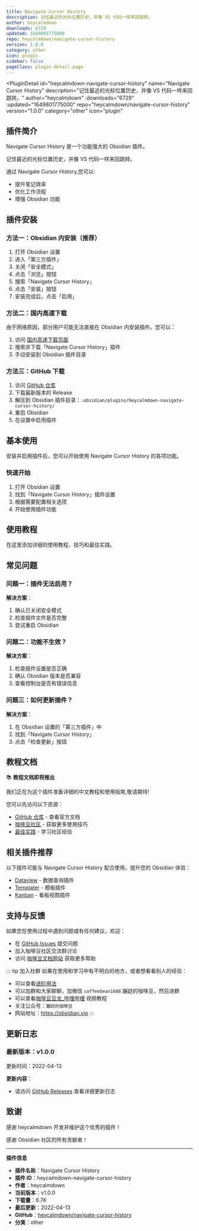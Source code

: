 ```yaml
---
title: Navigate Cursor History
description: 记住最近的光标位置历史，并像 VS 代码一样来回跳转。
author: heycalmdown
downloads: 6729
updated: 1649801775000
repo: heycalmdown/navigate-cursor-history
version: 1.0.0
category: other
icon: plugin
sidebar: false
pageClass: plugin-detail-page
---
```


<PluginDetail
  id="heycalmdown-navigate-cursor-history"
  name="Navigate Cursor History"
  description="记住最近的光标位置历史，并像 VS 代码一样来回跳转。"
  author="heycalmdown"
  :downloads="6729"
  :updated="1649801775000"
  repo="heycalmdown/navigate-cursor-history"
  version="1.0.0"
  category="other"
  icon="plugin"
>

<!-- AUTO_GENERATED_START -->
## 插件简介

Navigate Cursor History 是一个功能强大的 Obsidian 插件。

记住最近的光标位置历史，并像 VS 代码一样来回跳转。

通过 Navigate Cursor History,您可以:

- 提升笔记效率
- 优化工作流程
- 增强 Obsidian 功能

<!-- AUTO_GENERATED_END -->

<!-- AUTO_GENERATED_START -->
## 插件安装

### 方法一：Obsidian 内安装（推荐）

1. 打开 Obsidian 设置
2. 进入「第三方插件」
3. 关闭「安全模式」
4. 点击「浏览」按钮
5. 搜索「Navigate Cursor History」
6. 点击「安装」按钮
7. 安装完成后，点击「启用」

### 方法二：国内高速下载

由于网络原因，部分用户可能无法直接在 Obsidian 内安装插件。您可以：

1. 访问 [国内高速下载页面](/zh/documentation/obsidian-plugins-download.html)
2. 搜索并下载「Navigate Cursor History」插件
3. 手动安装到 Obsidian 插件目录

### 方法三：GitHub 下载

1. 访问 [GitHub 仓库](https://github.com/heycalmdown/navigate-cursor-history)
2. 下载最新版本的 Release
3. 解压到 Obsidian 插件目录：`.obsidian/plugins/heycalmdown-navigate-cursor-history/`
4. 重启 Obsidian
5. 在设置中启用插件

## 基本使用

安装并启用插件后，您可以开始使用 Navigate Cursor History 的各项功能。

### 快速开始

1. 打开 Obsidian 设置
2. 找到「Navigate Cursor History」插件设置
3. 根据需要配置相关选项
4. 开始使用插件功能

<!-- AUTO_GENERATED_END -->

<!-- CUSTOM_CONTENT_START:tutorial -->
## 使用教程

在这里添加详细的使用教程、技巧和最佳实践。

<!-- CUSTOM_CONTENT_END:tutorial -->

<!-- SHARED_CONTENT_START -->
## 常见问题

### 问题一：插件无法启用？

**解决方案**：
1. 确认已关闭安全模式
2. 检查插件文件是否完整
3. 尝试重启 Obsidian

### 问题二：功能不生效？

**解决方案**：
1. 检查插件设置是否正确
2. 确认 Obsidian 版本是否兼容
3. 查看控制台是否有错误信息

### 问题三：如何更新插件？

**解决方案**：
1. 在 Obsidian 设置的「第三方插件」中
2. 找到「Navigate Cursor History」
3. 点击「检查更新」按钮

## 教程文档

📚 **教程文档即将推出**

我们正在为这个插件准备详细的中文教程和使用指南,敬请期待!

您可以先访问以下资源：
- [GitHub 仓库](https://github.com/heycalmdown/navigate-cursor-history) - 查看官方文档
- [咖啡豆社区](/zh/bases/) - 获取更多使用技巧
- [最佳实践](/zh/best-practices/) - 学习社区经验

## 相关插件推荐

以下插件可能与 Navigate Cursor History 配合使用，提升您的 Obsidian 体验：

- [Dataview](/zh/plugins/dataview.html) - 数据查询插件
- [Templater](/zh/plugins/templater-obsidian.html) - 模板插件
- [Kanban](/zh/plugins/obsidian-kanban.html) - 看板视图插件

## 支持与反馈

如果您在使用过程中遇到问题或有任何建议，欢迎：

- 在 [GitHub Issues](https://github.com/heycalmdown/navigate-cursor-history/issues) 提交问题
- 加入咖啡豆社区交流群讨论
- 访问 [咖啡豆文档网站](https://obsidian.vip) 获取更多帮助

::: tip 加入社群
如果在使用和学习中有不明白的地方，或者想看看别人的经验：
- 可以查看[进阶用法](/zh/advanced)
- 可以加群和大家聊聊，加微信 `coffeebean1688` 蹦跶的咖啡豆，然后进群
- 可以查看[咖啡豆豆龙_哔哩哔哩](https://space.bilibili.com/618777356) 视频教程
- 关注公众号：`蹦跶的咖啡豆`
- 网站地址：https://obsidian.vip
:::
<!-- SHARED_CONTENT_END -->

<!-- AUTO_GENERATED_START -->
## 更新日志

### 最新版本：v1.0.0

更新时间：2022-04-13

**更新内容**：
- 请访问 [GitHub Releases](https://github.com/heycalmdown/navigate-cursor-history/releases) 查看详细更新日志

## 致谢

感谢 heycalmdown 开发并维护这个优秀的插件！

感谢 Obsidian 社区的所有贡献者！

---

**插件信息**
- **插件名称**：Navigate Cursor History
- **插件 ID**：heycalmdown-navigate-cursor-history
- **作者**：heycalmdown
- **当前版本**：v1.0.0
- **下载量**：6.7K
- **最后更新**：2022-04-13
- **GitHub**：[heycalmdown/navigate-cursor-history](https://github.com/heycalmdown/navigate-cursor-history)
- **分类**：other
<!-- AUTO_GENERATED_END -->

</PluginDetail>

